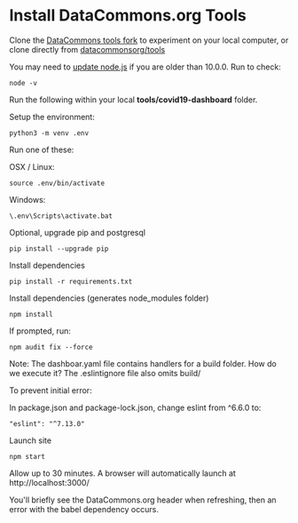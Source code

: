 # Install DataCommons.org Tools

Clone the [DataCommons tools fork](https://github.com/modelearth/tools) to experiment on your local computer, or clone directly from [datacommonsorg/tools](https://github.com/datacommonsorg/tools)  

You may need to [update node.js](https://nodejs.org/en/download/current/) if you are older than 10.0.0. Run to check:

	node -v  

<!-- node install says: Make sure that /usr/local/bin is in your $PATH. -->

Run the following within your local **tools/covid19-dashboard** folder.  

Setup the environment:

	python3 -m venv .env

Run one of these:

OSX / Linux:

	source .env/bin/activate

Windows:

	\.env\Scripts\activate.bat

Optional, upgrade pip and postgresql

	pip install --upgrade pip

Install dependencies

	pip install -r requirements.txt

Install dependencies (generates node_modules folder)

	npm install

If prompted, run:

	npm audit fix --force


Note: The dashboar.yaml file contains handlers for a build folder. How do we execute it? The .eslintignore file also omits build/  
<!--
Build the app - this will created the index.js file

	npm run build 
-->

To prevent initial error:  

In package.json and package-lock.json, change eslint from ^6.6.0 to:

	"eslint": "^7.13.0"

Launch site

	npm start


Allow up to 30 minutes. A browser will automatically launch at http://localhost:3000/  

You'll briefly see the DataCommons.org header when refreshing, then an error with the babel dependency occurs.

<!--
Chaning to the following did not allow browser to launch  

    "@babel/eslint-parser": "^7.13.0",
    "@babel/eslint-plugin": "^7.13.0",

-->
